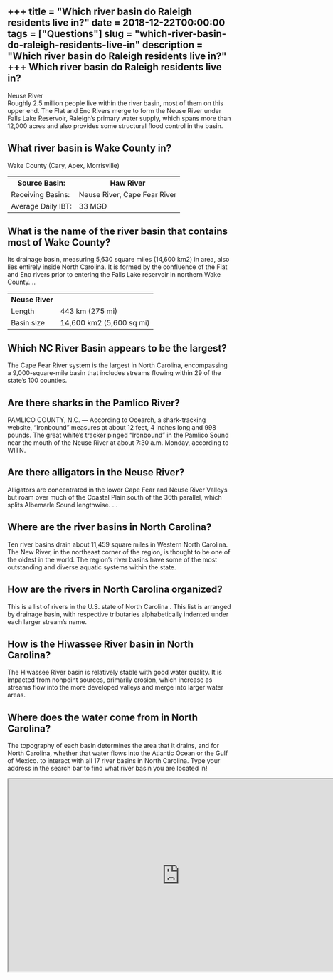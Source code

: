 +++
title = "Which river basin do Raleigh residents live in?"
date = 2018-12-22T00:00:00
tags = ["Questions"]
slug = "which-river-basin-do-raleigh-residents-live-in"
description = "Which river basin do Raleigh residents live in?"
+++
Which river basin do Raleigh residents live in?
-----------------------------------------------

Neuse River  
Roughly 2.5 million people live within the river basin, most of them on this upper end. The Flat and Eno Rivers merge to form the Neuse River under Falls Lake Reservoir, Raleigh’s primary water supply, which spans more than 12,000 acres and also provides some structural flood control in the basin.

What river basin is Wake County in?
-----------------------------------

Wake County (Cary, Apex, Morrisville)

<table><tr><th>Source Basin:</th><th>Haw River</th></tr><tr><td>Receiving Basins:</td><td>Neuse River, Cape Fear River</td></tr><tr><td>Average Daily IBT:</td><td>33 MGD</td></tr></table>

What is the name of the river basin that contains most of Wake County?
----------------------------------------------------------------------

Its drainage basin, measuring 5,630 square miles (14,600 km2) in area, also lies entirely inside North Carolina. It is formed by the confluence of the Flat and Eno rivers prior to entering the Falls Lake reservoir in northern Wake County….

<table><tr><th>Neuse River</th></tr><tr><td>Length</td><td>443 km (275 mi)</td></tr><tr><td>Basin size</td><td>14,600 km2 (5,600 sq mi)</td></tr></table>

Which NC River Basin appears to be the largest?
-----------------------------------------------

The Cape Fear River system is the largest in North Carolina, encompassing a 9,000-square-mile basin that includes streams flowing within 29 of the state’s 100 counties.

Are there sharks in the Pamlico River?
--------------------------------------

PAMLICO COUNTY, N.C. — According to Ocearch, a shark-tracking website, “Ironbound” measures at about 12 feet, 4 inches long and 998 pounds. The great white’s tracker pinged “Ironbound” in the Pamlico Sound near the mouth of the Neuse River at about 7:30 a.m. Monday, according to WITN.

Are there alligators in the Neuse River?
----------------------------------------

Alligators are concentrated in the lower Cape Fear and Neuse River Valleys but roam over much of the Coastal Plain south of the 36th parallel, which splits Albemarle Sound lengthwise. …

Where are the river basins in North Carolina?
---------------------------------------------

Ten river basins drain about 11,459 square miles in Western North Carolina. The New River, in the northeast corner of the region, is thought to be one of the oldest in the world. The region’s river basins have some of the most outstanding and diverse aquatic systems within the state.

How are the rivers in North Carolina organized?
-----------------------------------------------

This is a list of rivers in the U.S. state of North Carolina . This list is arranged by drainage basin, with respective tributaries alphabetically indented under each larger stream’s name.

How is the Hiwassee River basin in North Carolina?
--------------------------------------------------

The Hiwassee River basin is relatively stable with good water quality. It is impacted from nonpoint sources, primarily erosion, which increase as streams flow into the more developed valleys and merge into larger water areas.

Where does the water come from in North Carolina?
-------------------------------------------------

The topography of each basin determines the area that it drains, and for North Carolina, whether that water flows into the Atlantic Ocean or the Gulf of Mexico. to interact with all 17 river basins in North Carolina. Type your address in the search bar to find what river basin you are located in!

<iframe allow="accelerometer; autoplay; clipboard-write; encrypted-media; gyroscope; picture-in-picture" allowfullscreen="" class="__youtube_prefs__  epyt-is-override  no-lazyload" data-no-lazy="1" data-origheight="433" data-origwidth="770" data-skipgform_ajax_framebjll="" height="433" id="_ytid_55077" loading="lazy" src="https://www.youtube.com/embed/0peld2sYu2I?enablejsapi=1&autoplay=0&cc_load_policy=0&cc_lang_pref=&iv_load_policy=1&loop=0&modestbranding=0&rel=1&fs=1&playsinline=0&autohide=2&theme=dark&color=red&controls=1&" title="YouTube player" width="770"></iframe>